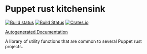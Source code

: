 # Puppet rust kitchensink

[![Build status](https://ci.appveyor.com/api/projects/status/bhln68k6pdfixrun?svg=true)](https://ci.appveyor.com/project/ajroetker/rust-kitchensink)
[![Build Status](https://travis-ci.org/ajroetker/rust-kitchensink.svg)](https://travis-ci.org/ajroetker/rust-kitchensink)
[![Crates.io](https://img.shields.io/crates/v/rust-kitchensink.svg)](https://crates.io/crates/rust-kitchensink)

[Autogenerated Documentation](https://ajroetker.github.io/rust-kitchensink/index.html)

A library of utility functions that are common to several Puppet rust projects.
